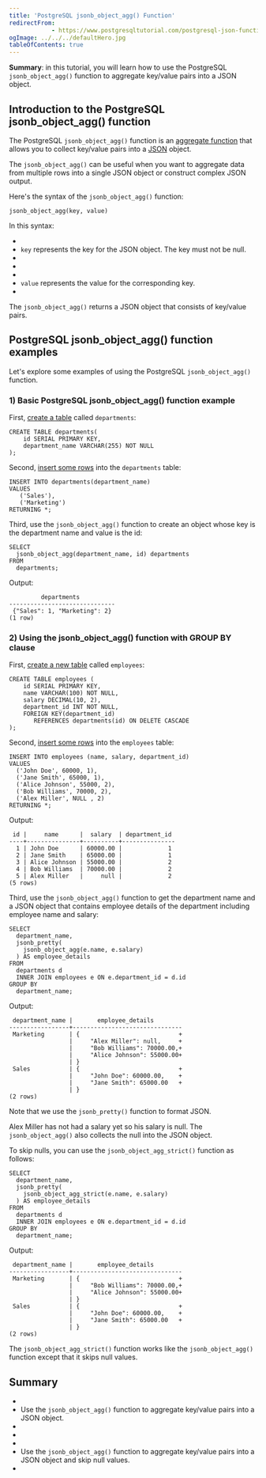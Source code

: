 ```yaml
---
title: 'PostgreSQL jsonb_object_agg() Function'
redirectFrom: 
            - https://www.postgresqltutorial.com/postgresql-json-functions/postgresql-jsonb_object_agg/
ogImage: ../../../defaultHero.jpg
tableOfContents: true
---
```



**Summary**: in this tutorial, you will learn how to use the PostgreSQL `jsonb_object_agg()` function to aggregate key/value pairs into a JSON object.





## Introduction to the PostgreSQL jsonb_object_agg() function





The PostgreSQL `jsonb_object_agg()` function is an [aggregate function](https://www.postgresqltutorial.com/postgresql-aggregate-functions/) that allows you to collect key/value pairs into a [JSON](https://www.postgresqltutorial.com/postgresql-tutorial/postgresql-json/) object.





The `jsonb_object_agg()` can be useful when you want to aggregate data from multiple rows into a single JSON object or construct complex JSON output.





Here's the syntax of the `jsonb_object_agg()` function:





```
jsonb_object_agg(key, value)
```





In this syntax:





- 
- `key` represents the key for the JSON object. The key must not be null.
- 
-
- 
- `value` represents the value for the corresponding key.
- 





The `jsonb_object_agg()` returns a JSON object that consists of key/value pairs.





## PostgreSQL jsonb_object_agg() function examples





Let's explore some examples of using the PostgreSQL `jsonb_object_agg()` function.





### 1) Basic PostgreSQL jsonb_object_agg() function example





First, [create a table](https://www.postgresqltutorial.com/postgresql-tutorial/postgresql-create-table/) called `departments`:





```
CREATE TABLE departments(
    id SERIAL PRIMARY KEY,
    department_name VARCHAR(255) NOT NULL
);
```





Second, [insert some rows](https://www.postgresqltutorial.com/postgresql-tutorial/postgresql-insert-multiple-rows/) into the `departments` table:





```
INSERT INTO departments(department_name)
VALUES
   ('Sales'),
   ('Marketing')
RETURNING *;
```





Third, use the `jsonb_object_agg()` function to create an object whose key is the department name and value is the id:





```
SELECT
  jsonb_object_agg(department_name, id) departments
FROM
  departments;
```





Output:





```
         departments
------------------------------
 {"Sales": 1, "Marketing": 2}
(1 row)
```





### 2) Using the jsonb_object_agg() function with GROUP BY clause





First, [create a new table](https://www.postgresqltutorial.com/postgresql-tutorial/postgresql-create-table/) called `employees`:





```
CREATE TABLE employees (
    id SERIAL PRIMARY KEY,
    name VARCHAR(100) NOT NULL,
    salary DECIMAL(10, 2),
    department_id INT NOT NULL,
    FOREIGN KEY(department_id)
       REFERENCES departments(id) ON DELETE CASCADE
);
```





Second, [insert some rows](https://www.postgresqltutorial.com/postgresql-tutorial/postgresql-insert-multiple-rows/) into the `employees` table:





```
INSERT INTO employees (name, salary, department_id)
VALUES
  ('John Doe', 60000, 1),
  ('Jane Smith', 65000, 1),
  ('Alice Johnson', 55000, 2),
  ('Bob Williams', 70000, 2),
  ('Alex Miller', NULL , 2)
RETURNING *;
```





Output:





```
 id |     name      |  salary  | department_id
----+---------------+----------+---------------
  1 | John Doe      | 60000.00 |             1
  2 | Jane Smith    | 65000.00 |             1
  3 | Alice Johnson | 55000.00 |             2
  4 | Bob Williams  | 70000.00 |             2
  5 | Alex Miller   |     null |             2
(5 rows)
```





Third, use the `jsonb_object_agg()` function to get the department name and a JSON object that contains employee details of the department including employee name and salary:





```
SELECT
  department_name,
  jsonb_pretty(
    jsonb_object_agg(e.name, e.salary)
  ) AS employee_details
FROM
  departments d
  INNER JOIN employees e ON e.department_id = d.id
GROUP BY
  department_name;
```





Output:





```
 department_name |       employee_details
-----------------+-------------------------------
 Marketing       | {                            +
                 |     "Alex Miller": null,     +
                 |     "Bob Williams": 70000.00,+
                 |     "Alice Johnson": 55000.00+
                 | }
 Sales           | {                            +
                 |     "John Doe": 60000.00,    +
                 |     "Jane Smith": 65000.00   +
                 | }
(2 rows)
```





Note that we use the `jsonb_pretty()` function to format JSON.





Alex Miller has not had a salary yet so his salary is null. The `jsonb_object_agg()` also collects the null into the JSON object.





To skip nulls, you can use the `jsonb_object_agg_strict()` function as follows:





```
SELECT
  department_name,
  jsonb_pretty(
    jsonb_object_agg_strict(e.name, e.salary)
  ) AS employee_details
FROM
  departments d
  INNER JOIN employees e ON e.department_id = d.id
GROUP BY
  department_name;
```





Output:





```
 department_name |       employee_details
-----------------+-------------------------------
 Marketing       | {                            +
                 |     "Bob Williams": 70000.00,+
                 |     "Alice Johnson": 55000.00+
                 | }
 Sales           | {                            +
                 |     "John Doe": 60000.00,    +
                 |     "Jane Smith": 65000.00   +
                 | }
(2 rows)
```





The `jsonb_object_agg_strict()` function works like the `jsonb_object_agg()` function except that it skips null values.





## Summary





- 
- Use the `jsonb_object_agg()` function to aggregate key/value pairs into a JSON object.
- 
-
- 
- Use the `jsonb_object_agg()` function to aggregate key/value pairs into a JSON object and skip null values.
- 


